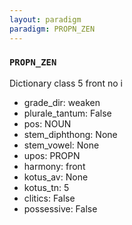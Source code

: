 ```yaml
---
layout: paradigm
paradigm: PROPN_ZEN
---
```

### ` PROPN_ZEN `

Dictionary class 5 front no i
* grade_dir: weaken
* plurale_tantum: False
* pos: NOUN
* stem_diphthong: None
* stem_vowel: None
* upos: PROPN
* harmony: front
* kotus_av: None
* kotus_tn: 5
* clitics: False
* possessive: False
